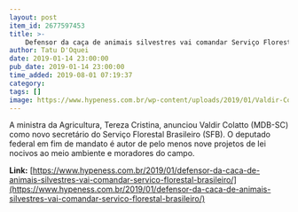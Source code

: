 ```yaml
---
layout: post
item_id: 2677597453
title: >-
    Defensor da caça de animais silvestres vai comandar Serviço Florestal Brasileiro
author: Tatu D'Oquei
date: 2019-01-14 23:00:00
pub_date: 2019-01-14 23:00:00
time_added: 2019-08-01 07:19:37
category: 
tags: []
image: https://www.hypeness.com.br/wp-content/uploads/2019/01/Valdir-Colatto-2.jpg
---
```


A ministra da Agricultura, Tereza Cristina, anunciou Valdir Colatto (MDB-SC) como novo secretário do Serviço Florestal Brasileiro (SFB). O deputado federal em fim de mandato é autor de pelo menos nove projetos de lei nocivos ao meio ambiente e moradores do campo.

**Link:** [https://www.hypeness.com.br/2019/01/defensor-da-caca-de-animais-silvestres-vai-comandar-servico-florestal-brasileiro/](https://www.hypeness.com.br/2019/01/defensor-da-caca-de-animais-silvestres-vai-comandar-servico-florestal-brasileiro/)

